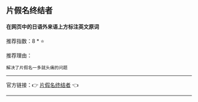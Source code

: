 ## 片假名终结者

#### 在网页中的日语外来语上方标注英文原词

推荐指数：8 * ⭐

推荐理由：

    解决了片假名一多就头痛的问题

---



官方链接：👉 [片假名终结者](
https://greasyfork.org/zh-CN/scripts/33268-katakana-terminator?continueFlag=84bdfdee2fd6d8c57b6b02ca177801b1
) 👈


---






























